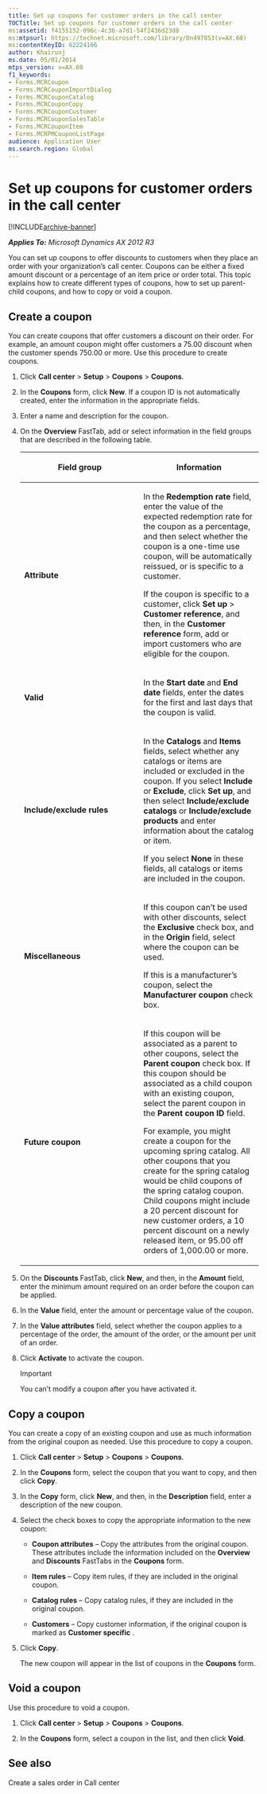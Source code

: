 ```yaml
---
title: Set up coupons for customer orders in the call center
TOCTitle: Set up coupons for customer orders in the call center
ms:assetid: f4155152-096c-4c36-a7d1-54f2436d23d8
ms:mtpsurl: https://technet.microsoft.com/library/Dn497853(v=AX.60)
ms:contentKeyID: 62224166
author: Khairunj
ms.date: 05/01/2014
mtps_version: v=AX.60
f1_keywords:
- Forms.MCRCoupon
- Forms.MCRCouponImportDialog
- Forms.MCRCouponCatalog
- Forms.MCRCouponCopy
- Forms.MCRCouponCustomer
- Forms.MCRCouponSalesTable
- Forms.MCRCouponItem
- Forms.MCRPMCouponListPage
audience: Application User
ms.search.region: Global
---
```


# Set up coupons for customer orders in the call center 


[!INCLUDE[archive-banner](includes/archive-banner.md)]


_**Applies To:** Microsoft Dynamics AX 2012 R3_

You can set up coupons to offer discounts to customers when they place an order with your organization’s call center. Coupons can be either a fixed amount discount or a percentage of an item price or order total. This topic explains how to create different types of coupons, how to set up parent-child coupons, and how to copy or void a coupon.

## Create a coupon

You can create coupons that offer customers a discount on their order. For example, an amount coupon might offer customers a 75.00 discount when the customer spends 750.00 or more. Use this procedure to create coupons.

1.  Click **Call center** \> **Setup** \> **Coupons** \> **Coupons**.

2.  In the **Coupons** form, click **New**. If a coupon ID is not automatically created, enter the information in the appropriate fields.

3.  Enter a name and description for the coupon.

4.  On the **Overview** FastTab, add or select information in the field groups that are described in the following table.
    
    <table>
    <colgroup>
    <col style="width: 50%" />
    <col style="width: 50%" />
    </colgroup>
    <thead>
    <tr class="header">
    <th><p>Field group</p></th>
    <th><p>Information</p></th>
    </tr>
    </thead>
    <tbody>
    <tr class="odd">
    <td><p><strong>Attribute</strong></p></td>
    <td><p>In the <strong>Redemption rate</strong> field, enter the value of the expected redemption rate for the coupon as a percentage, and then select whether the coupon is a one-time use coupon, will be automatically reissued, or is specific to a customer.</p>
    <p>If the coupon is specific to a customer, click <strong>Set up</strong> &gt; <strong>Customer reference</strong>, and then, in the <strong>Customer reference</strong> form, add or import customers who are eligible for the coupon.</p></td>
    </tr>
    <tr class="even">
    <td><p><strong>Valid</strong></p></td>
    <td><p>In the <strong>Start date</strong> and <strong>End date</strong> fields, enter the dates for the first and last days that the coupon is valid.</p></td>
    </tr>
    <tr class="odd">
    <td><p><strong>Include/exclude rules</strong></p></td>
    <td><p>In the <strong>Catalogs</strong> and <strong>Items</strong> fields, select whether any catalogs or items are included or excluded in the coupon. If you select <strong>Include</strong> or <strong>Exclude</strong>, click <strong>Set up</strong>, and then select <strong>Include/exclude catalogs</strong> or <strong>Include/exclude products</strong> and enter information about the catalog or item.</p>
    <p>If you select <strong>None</strong> in these fields, all catalogs or items are included in the coupon.</p></td>
    </tr>
    <tr class="even">
    <td><p><strong>Miscellaneous</strong></p></td>
    <td><p>If this coupon can’t be used with other discounts, select the <strong>Exclusive</strong> check box, and in the <strong>Origin</strong> field, select where the coupon can be used.</p>
    <p>If this is a manufacturer’s coupon, select the <strong>Manufacturer coupon</strong> check box.</p></td>
    </tr>
    <tr class="odd">
    <td><p><strong>Future coupon</strong></p></td>
    <td><p>If this coupon will be associated as a parent to other coupons, select the <strong>Parent coupon</strong> check box. If this coupon should be associated as a child coupon with an existing coupon, select the parent coupon in the <strong>Parent coupon ID</strong> field.</p>
    <p>For example, you might create a coupon for the upcoming spring catalog. All other coupons that you create for the spring catalog would be child coupons of the spring catalog coupon. Child coupons might include a 20 percent discount for new customer orders, a 10 percent discount on a newly released item, or 95.00 off orders of 1,000.00 or more.</p></td>
    </tr>
    </tbody>
    </table>


5.  On the **Discounts** FastTab, click **New**, and then, in the **Amount** field, enter the minimum amount required on an order before the coupon can be applied.

6.  In the **Value** field, enter the amount or percentage value of the coupon.

7.  In the **Value attributes** field, select whether the coupon applies to a percentage of the order, the amount of the order, or the amount per unit of an order.

8.  Click **Activate** to activate the coupon.
    

    > [!IMPORTANT]
    > <P>You can’t modify a coupon after you have activated it.</P>



## Copy a coupon

You can create a copy of an existing coupon and use as much information from the original coupon as needed. Use this procedure to copy a coupon.

1.  Click **Call center** \> **Setup** \> **Coupons** \> **Coupons**.

2.  In the **Coupons** form, select the coupon that you want to copy, and then click **Copy**.

3.  In the **Copy** form, click **New**, and then, in the **Description** field, enter a description of the new coupon.

4.  Select the check boxes to copy the appropriate information to the new coupon:
    
      - **Coupon attributes** – Copy the attributes from the original coupon. These attributes include the information included on the **Overview** and **Discounts** FastTabs in the **Coupons** form.
    
      - **Item rules** – Copy item rules, if they are included in the original coupon.
    
      - **Catalog rules** – Copy catalog rules, if they are included in the original coupon.
    
      - **Customers** – Copy customer information, if the original coupon is marked as **Customer specific** .

5.  Click **Copy**.
    
    The new coupon will appear in the list of coupons in the **Coupons** form.

## Void a coupon

Use this procedure to void a coupon.

1.  Click **Call center** \> **Setup** \> **Coupons** \> **Coupons**.

2.  In the **Coupons** form, select a coupon in the list, and then click **Void**.

## See also

Create a sales order in Call center

  



